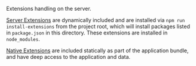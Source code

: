 Extensions handling on the server.

[Server Extensions](../docs/ServerExtensions.md) are dynamically included and are installed via `npm run install-extensions` from the project root, which will install packages listed in `package.json` in this directory. These extensions are installed in `node_modules`.

[Native Extensions](native/README.md) are included statically as part of the application bundle, and have deep access to the application and data.

